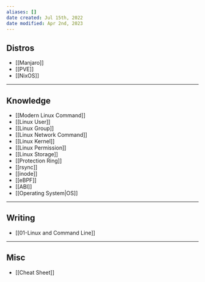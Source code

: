 ```yaml
---
aliases: []
date created: Jul 15th, 2022
date modified: Apr 2nd, 2023
---
```

## Distros
- [[Manjaro]] 
- [[PVE]]
- [[NixOS]]

___

## Knowledge
- [[Modern Linux Command]]
- [[Linux User]]
- [[Linux Group]]
- [[Linux Network Command]]
- [[Linux Kernel]]
- [[Linux Permission]]
- [[Linux Storage]]
- [[Protection Ring]]
- [[rsync]]
- [[inode]]
- [[eBPF]]
- [[ABI]]
- [[Operating System|OS]]

___

## Writing
- [[01-Linux and Command Line]]

___

## Misc
- [[Cheat Sheet]]
